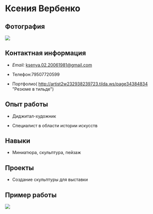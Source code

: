# Ксения Вербенко
## Фотография
![](https://sun9-8.userapi.com/s/v1/ig2/eQXQHaSoIOAytVRsgNZgx1-dO52FVHb6tGBiYW0DVu8U3Ie5e7SpoEh7rls2yds-7seTEUouBV2pSOSDkXIiH5IE.jpg?quality=95&as=32x43,48x64,72x96,108x144,160x213,240x320,360x480,480x640,540x720,640x853,720x960,960x1280&from=bu&u=eWUE1PtxD9lS4iCpoRjRnd_cgcUnQ8N-vhEMzsXa2zU&cs=320x427)
## Контактная информация

* *Email:* <ksenya.02.20061981@gmail.com>

* Телефон:79507720599
* Портфолио( http://artist2w232938239723.tilda.ws/page34384834 "Резюме в тильде")

## Опыт работы

* Диджитал-художник

* Специалист в области истории искусств

## Навыки

* Миниатюра, скульптура, пейзаж

## Проекты

* Создание скульптуры для выставки
## Пример работы
![](https://cs2.livemaster.ru/storage/9b/0c/dc87d0ba993ef337aa3a730c764i--kartiny-i-panno-kartina-roza-risunok-rozy-seryj-belyj-grafika-.jpg)


